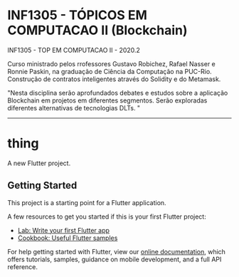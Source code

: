 # INF1305 - TÓPICOS EM COMPUTACAO II (Blockchain)
 INF1305 - TOP EM COMPUTACAO II - 2020.2

Curso ministrado pelos rrofessores Gustavo Robichez, Rafael Nasser e Ronnie Paskin, na graduação de Ciência da Computação na PUC-Rio.
Construção de contratos inteligentes através do Solidity e do Metamask.

"Nesta disciplina serão aprofundados debates e estudos sobre a aplicação Blockchain em projetos em diferentes segmentos. 
Serão exploradas diferentes alternativas de tecnologias DLTs. "

---
# thing

A new Flutter project.

## Getting Started

This project is a starting point for a Flutter application.

A few resources to get you started if this is your first Flutter project:

- [Lab: Write your first Flutter app](https://flutter.dev/docs/get-started/codelab)
- [Cookbook: Useful Flutter samples](https://flutter.dev/docs/cookbook)

For help getting started with Flutter, view our
[online documentation](https://flutter.dev/docs), which offers tutorials,
samples, guidance on mobile development, and a full API reference.
